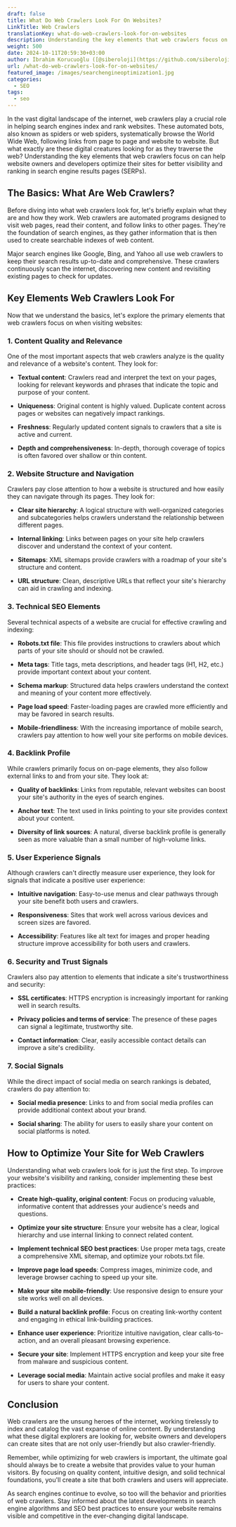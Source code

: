 ```yaml
---
draft: false
title: What Do Web Crawlers Look For On Websites?
LinkTitle: Web Crawlers
translationKey: what-do-web-crawlers-look-for-on-websites
description: Understanding the key elements that web crawlers focus on can help website owners and developers optimize their sites for better visibility.
weight: 500
date: 2024-10-11T20:59:30+03:00
author: İbrahim Korucuoğlu ([@siberoloji](https://github.com/siberoloji))
url: /what-do-web-crawlers-look-for-on-websites/
featured_image: /images/searchengineoptimization1.jpg
categories:
  - SEO
tags:
  - seo
---
```

In the vast digital landscape of the internet, web crawlers play a crucial role in helping search engines index and rank websites. These automated bots, also known as spiders or web spiders, systematically browse the World Wide Web, following links from page to page and website to website. But what exactly are these digital creatures looking for as they traverse the web? Understanding the key elements that web crawlers focus on can help website owners and developers optimize their sites for better visibility and ranking in search engine results pages (SERPs).

## The Basics: What Are Web Crawlers?

Before diving into what web crawlers look for, let's briefly explain what they are and how they work. Web crawlers are automated programs designed to visit web pages, read their content, and follow links to other pages. They're the foundation of search engines, as they gather information that is then used to create searchable indexes of web content.

Major search engines like Google, Bing, and Yahoo all use web crawlers to keep their search results up-to-date and comprehensive. These crawlers continuously scan the internet, discovering new content and revisiting existing pages to check for updates.

## Key Elements Web Crawlers Look For

Now that we understand the basics, let's explore the primary elements that web crawlers focus on when visiting websites:

### 1. Content Quality and Relevance

One of the most important aspects that web crawlers analyze is the quality and relevance of a website's content. They look for:

* **Textual content**: Crawlers read and interpret the text on your pages, looking for relevant keywords and phrases that indicate the topic and purpose of your content.

* **Uniqueness**: Original content is highly valued. Duplicate content across pages or websites can negatively impact rankings.

* **Freshness**: Regularly updated content signals to crawlers that a site is active and current.

* **Depth and comprehensiveness**: In-depth, thorough coverage of topics is often favored over shallow or thin content.

### 2. Website Structure and Navigation

Crawlers pay close attention to how a website is structured and how easily they can navigate through its pages. They look for:

* **Clear site hierarchy**: A logical structure with well-organized categories and subcategories helps crawlers understand the relationship between different pages.

* **Internal linking**: Links between pages on your site help crawlers discover and understand the context of your content.

* **Sitemaps**: XML sitemaps provide crawlers with a roadmap of your site's structure and content.

* **URL structure**: Clean, descriptive URLs that reflect your site's hierarchy can aid in crawling and indexing.

### 3. Technical SEO Elements

Several technical aspects of a website are crucial for effective crawling and indexing:

* **Robots.txt file**: This file provides instructions to crawlers about which parts of your site should or should not be crawled.

* **Meta tags**: Title tags, meta descriptions, and header tags (H1, H2, etc.) provide important context about your content.

* **Schema markup**: Structured data helps crawlers understand the context and meaning of your content more effectively.

* **Page load speed**: Faster-loading pages are crawled more efficiently and may be favored in search results.

* **Mobile-friendliness**: With the increasing importance of mobile search, crawlers pay attention to how well your site performs on mobile devices.

### 4. Backlink Profile

While crawlers primarily focus on on-page elements, they also follow external links to and from your site. They look at:

* **Quality of backlinks**: Links from reputable, relevant websites can boost your site's authority in the eyes of search engines.

* **Anchor text**: The text used in links pointing to your site provides context about your content.

* **Diversity of link sources**: A natural, diverse backlink profile is generally seen as more valuable than a small number of high-volume links.

### 5. User Experience Signals

Although crawlers can't directly measure user experience, they look for signals that indicate a positive user experience:

* **Intuitive navigation**: Easy-to-use menus and clear pathways through your site benefit both users and crawlers.

* **Responsiveness**: Sites that work well across various devices and screen sizes are favored.

* **Accessibility**: Features like alt text for images and proper heading structure improve accessibility for both users and crawlers.

### 6. Security and Trust Signals

Crawlers also pay attention to elements that indicate a site's trustworthiness and security:

* **SSL certificates**: HTTPS encryption is increasingly important for ranking well in search results.

* **Privacy policies and terms of service**: The presence of these pages can signal a legitimate, trustworthy site.

* **Contact information**: Clear, easily accessible contact details can improve a site's credibility.

### 7. Social Signals

While the direct impact of social media on search rankings is debated, crawlers do pay attention to:

* **Social media presence**: Links to and from social media profiles can provide additional context about your brand.

* **Social sharing**: The ability for users to easily share your content on social platforms is noted.

## How to Optimize Your Site for Web Crawlers

Understanding what web crawlers look for is just the first step. To improve your website's visibility and ranking, consider implementing these best practices:

* **Create high-quality, original content**: Focus on producing valuable, informative content that addresses your audience's needs and questions.

* **Optimize your site structure**: Ensure your website has a clear, logical hierarchy and use internal linking to connect related content.

* **Implement technical SEO best practices**: Use proper meta tags, create a comprehensive XML sitemap, and optimize your robots.txt file.

* **Improve page load speeds**: Compress images, minimize code, and leverage browser caching to speed up your site.

* **Make your site mobile-friendly**: Use responsive design to ensure your site works well on all devices.

* **Build a natural backlink profile**: Focus on creating link-worthy content and engaging in ethical link-building practices.

* **Enhance user experience**: Prioritize intuitive navigation, clear calls-to-action, and an overall pleasant browsing experience.

* **Secure your site**: Implement HTTPS encryption and keep your site free from malware and suspicious content.

* **Leverage social media**: Maintain active social profiles and make it easy for users to share your content.

## Conclusion

Web crawlers are the unsung heroes of the internet, working tirelessly to index and catalog the vast expanse of online content. By understanding what these digital explorers are looking for, website owners and developers can create sites that are not only user-friendly but also crawler-friendly.

Remember, while optimizing for web crawlers is important, the ultimate goal should always be to create a website that provides value to your human visitors. By focusing on quality content, intuitive design, and solid technical foundations, you'll create a site that both crawlers and users will appreciate.

As search engines continue to evolve, so too will the behavior and priorities of web crawlers. Stay informed about the latest developments in search engine algorithms and SEO best practices to ensure your website remains visible and competitive in the ever-changing digital landscape.
